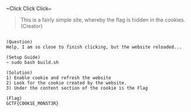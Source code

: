 ~Click Click Click~
 >This is a fairly simple site, whereby the flag is hidden in the cookies.
(Creator)
~~~By @WhIteLIght~~~

(Question)
Help, I am so close to finish clicking, but the website reloaded...

(Setup Guide)
~ sudo bash build.sh

(Solution)
1) Enable cookie and refresh the website
2) Look for the cookie created by the website.
3) Under the content section of the cookie is the Flag

(Flag)
GCTF{C00K1E_M0N5T3R}



